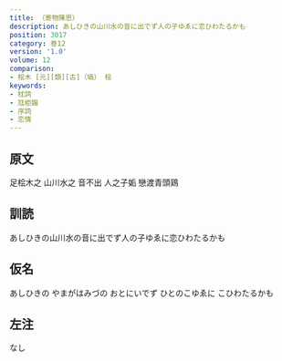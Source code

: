 ```yaml
---
title: （寄物陳思）
description: あしひきの山川水の音に出でず人の子ゆゑに恋ひわたるかも
position: 3017
category: 巻12
version: '1.0'
volume: 12
comparison:
- 桧木 [元][類][古]（塙） 桧
keywords:
- 枕詞
- 尫柜蹋
- 序詞
- 恋情
---
```


## 原文

足桧木之 山川水之 音不出 人之子姤 戀渡青頭鶏

## 訓読

あしひきの山川水の音に出でず人の子ゆゑに恋ひわたるかも

## 仮名

あしひきの やまがはみづの おとにいでず ひとのこゆゑに こひわたるかも

## 左注

なし
